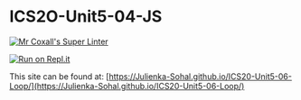 # ICS2O-Unit5-04-JS

[![Mr Coxall's Super Linter](https://github.com/Julienka-Sohal/ICS20-Unit5-06-Loop/workflows/Mr%20Coxall's%20Super%20Linter/badge.svg)](https://github.com/Julienka-Sohal/ICS20-Unit5-06-Loop/actions/)

[![Run on Repl.it](https://repl.it/badge/github/Julienka-Sohal/ICS20-Unit5-06-Loop)](https://repl.it/github/Julienka-Sohal/ICS20-Unit5-06-Loop)

This site can be found at: [https://Julienka-Sohal.github.io/ICS20-Unit5-06-Loop/](https://Julienka-Sohal.github.io/ICS20-Unit5-06-Loop/)
